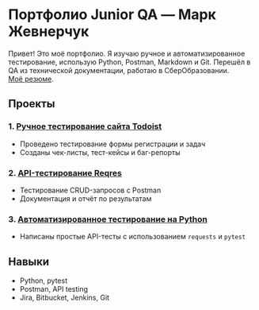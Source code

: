 # Портфолио Junior QA — Марк Жевнерчук

Привет! Это моё портфолио. Я изучаю ручное и автоматизированное тестирование, использую Python, Postman, Markdown и Git. Перешёл в QA из технической документации, работаю в СберОбразовании.  
[Моё резюме](https://novosibirsk.hh.ru/resume/ba58e2a8ff0e9f49570039ed1f39446d626836).

## Проекты

### 1. [Ручное тестирование сайта Todoist](./manual/test.md)
- Проведено тестирование формы регистрации и задач
- Созданы чек-листы, тест-кейсы и баг-репорты

### 2. [API-тестирование Reqres](./test_project/test.md)
- Тестирование CRUD-запросов с Postman
- Документация и отчёт по результатам

### 3. [Автоматизированное тестирование на Python](./automation/test.md)
- Написаны простые API-тесты с использованием `requests` и `pytest`

## Навыки

- Python, pytest
- Postman, API testing
- Jira, Bitbucket, Jenkins, Git
